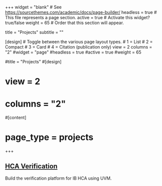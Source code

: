 +++
widget = "blank"  # See https://sourcethemes.com/academic/docs/page-builder/
headless = true  # This file represents a page section.
active = true  # Activate this widget? true/false
weight = 65  # Order that this section will appear.

title = "Projects"
subtitle = ""

[design]
    # Toggle between the various page layout types.
    #   1 = List
    #   2 = Compact
    #   3 = Card
    #   4 = Citation (publication only)
    view = 2
    columns = "2"
#widget = "page"
#headless = true
#active = true
#weight = 65

#title = "Projects"
#[design]
#    view = 2
#    columns = "2"

#[content]
#    page_type = projects
+++

## **[HCA Verification](../projects/hca_veri/main/)**
Build the verification platform for IB HCA using UVM.

